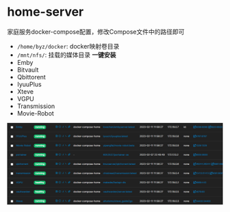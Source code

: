 <!--
 * @Description: 
 * @Version: 
 * @Author: BaiYiZhuo
 * @Date: 2023-02-11 12:02:40
 * @LastEditTime: 2023-02-11 12:17:58
-->
# home-server
家庭服务docker-compose配置，修改Compose文件中的路径即可
- `/home/byz/docker`: docker映射卷目录
- `/mnt/nfs/`: 挂载的媒体目录
**一键安装**
- Emby
- Bitvault
- Qbittorent
- IyuuPlus
- Xteve
- VGPU
- Transmission
- Movie-Robot

![容器详情](img/potainer.png)